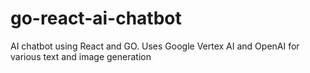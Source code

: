 # go-react-ai-chatbot
AI chatbot using React and GO. Uses Google Vertex AI and OpenAI for various text and image generation
